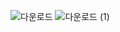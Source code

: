 ![다운로드](https://github.com/coolho1129/Algorithm1/assets/105068708/8133b375-7179-4395-8ed3-fae10f35f657)
![다운로드 (1)](https://github.com/coolho1129/Algorithm1/assets/105068708/0a9ec5a6-9be4-4f3d-ad5e-b3ba2a2f41c0)
